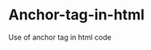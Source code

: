 # Anchor-tag-in-html
Use of anchor tag in html code
<!DOCTYPE html>
<html>
  <head>
    <title>  </title>
  </head>
  <body>
    <a href="www.niteshmishra.com">  </a>
  </body>
  </html>
  
